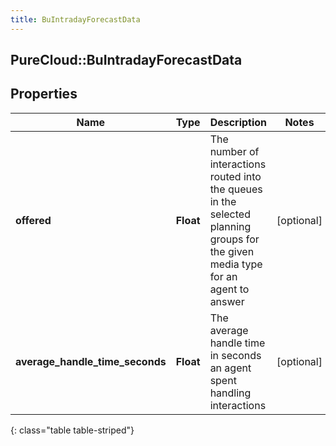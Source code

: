 ```yaml
---
title: BuIntradayForecastData
---
```

## PureCloud::BuIntradayForecastData

## Properties

|Name | Type | Description | Notes|
|------------ | ------------- | ------------- | -------------|
| **offered** | **Float** | The number of interactions routed into the queues in the selected planning groups for the given media type for an agent to answer | [optional] |
| **average_handle_time_seconds** | **Float** | The average handle time in seconds an agent spent handling interactions | [optional] |
{: class="table table-striped"}


